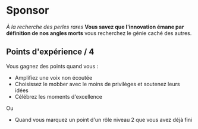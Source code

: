# Sponsor
_À la recherche des perles rares_
__Vous savez que l'innovation émane par définition de nos angles morts__ 
vous recherchez le génie caché des autres.

## Points d'expérience / 4
Vous gagnez des points quand vous :
* Amplifiez une voix non écoutée
* Choisissez le mobber avec le moins de privilèges et soutenez leurs idées
* Célébrez les moments d'excellence

Ou
* Quand vous marquez un point d'un rôle niveau 2 que vous avez déjà fini